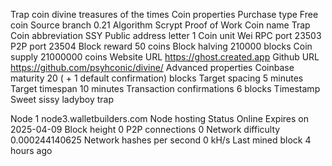 Trap coin divine treasures of the times
Coin properties
Purchase type
Free coin
Source branch
0.21
Algorithm
Scrypt Proof of Work
Coin name
Trap
Coin abbreviation
SSY
Public address letter
1
Coin unit
Wei
RPC port
23503
P2P port
23504
Block reward
50 coins
Block halving
210000 blocks
Coin supply
21000000 coins
Website URL
https://ghost.created.app
Github URL
https://github.com/psyhconic/divine/
Advanced properties
Coinbase maturity
20 ( + 1 default confirmation) blocks
Target spacing
5 minutes
Target timespan
10 minutes
Transaction confirmations
6 blocks
Timestamp
Sweet sissy ladyboy trap

Node 1
node3.walletbuilders.com
Node hosting
Status
Online
Expires on
2025-04-09
Block height
0
P2P connections
0
Network difficulty
0.000244140625
Network hashes per second
0 kH/s
Last mined block
4 hours ago
